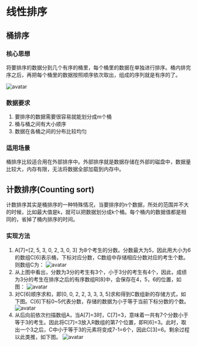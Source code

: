 # 线性排序

## 桶排序
### 核心思想
将要排序的数据分到几个有序的桶里，每个桶里的数据在单独进行排序。桶内排完序之后，再把每个桶里的数据按照顺序依次取出，组成的序列就是有序的了。

![avatar](https://static001.geekbang.org/resource/image/98/ae/987564607b864255f81686829503abae.jpg) 

### 数据要求
1. 要排序的数据需要很容易就能划分成m个桶
2. 桶与桶之间有大小顺序
3. 数据在各桶之间的分布比较均匀

### 适用场景
桶排序比较适合用在外部排序中。外部排序就是数据存储在外部的磁盘中，数据量比较大，内存有限，无法将数据全部加载到内存中。

## 计数排序(Counting sort)
计数排序其实是桶排序的一种特殊情况，当要排序的n个数据，所处的范围并不大的时候，比如最大值是k，就可以把数据划分成k个桶。每个桶内的数据值都是相同的，省掉了桶内排序的时间。

### 实现方法
1. A[7]=[2, 5, 3, 0, 2, 3, 0, 3] 为8个考生的分数。分数最大为5，因此用大小为6的数组C[6]表示桶，下标对应分数，C数组中存储相应分数对应的考生个数。则数组C为：
    ![avatar](https://static001.geekbang.org/resource/image/ad/c9/adc75672ef33fa54b023a040834fcbc9.jpg)
2. 从上图中看出，分数为3分的考生有3个，小于3分的考生有4个，因此，成绩为3分的考生在排序之后的有序数组R[8]中，会保存在4，5，6的位置，如图：
    ![avatar](https://static001.geekbang.org/resource/image/36/29/361f4d781d2a2d144dcbbbb0b9e6db29.jpg)
3. 对C[6]顺序求和，即[0, 0, 2, 2, 3, 3, 3, 5]求和得到C数组新的存储方式，如下图。C[6]下标0~5代表分数，存储的数据为小于等于当前下标分数的个数。
    ![avatar](https://static001.geekbang.org/resource/image/dd/1f/dd6c62b12b0dc1b3a294af0fa1ce371f.jpg)
4. 从后向前依次扫描数组A，当A[7]=3时，C[7]=3，意味着一共有7个分数小于等于3的考生。因此将C[7]=3放入R数组的第7个位置，即R[6]=3。此时，取出一个3之后，C中小于等于3的元素将变成7-1=6个，因此C[3]=6。剩余过程以此类推，如下图。
    ![avatar](https://static001.geekbang.org/resource/image/1d/84/1d730cb17249f8e92ef5cab53ae65784.jpg)
